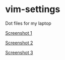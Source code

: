 # vim-settings
Dot files for my laptop

[Screenshot 1](https://raw.githubusercontent.com/s-zeng/vim-settings/master/Pictures/Desktop1.png)

[Screenshot 2](https://raw.githubusercontent.com/s-zeng/vim-settings/master/Pictures/Desktop3.png)

[Screenshot 3](https://raw.githubusercontent.com/s-zeng/vim-settings/master/Pictures/screenfetch.png)
